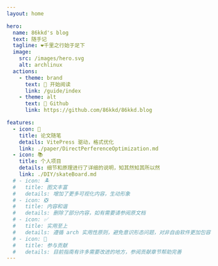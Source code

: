 ```yaml
---
layout: home

hero:
  name: 86kkd's blog 
  text: 随手记  
  tagline: ❤️️千里之行始于足下 
  image:
    src: /images/hero.svg
    alt: archlinux
  actions:
    - theme: brand
      text: 🍕 开始阅读
      link: /guide/index
    - theme: alt
      text: 🍺 Github
      link: https://github.com/86kkd/86kkd.blog

features:
  - icon: 📖
    title: 论文随笔
    details: VitePress 驱动，格式优化
    link: ./paper/DirectPerferenceOptimization.md
  - icon: 📚
    title: 个人项目
    details: 细节和原理进行了详细的说明，知其然知其所以然
    link: ./DIY/skateBoard.md
  # - icon: 🏝️
  #   title: 图文丰富
  #   details: 增加了更多可视化内容，生动形象
  # - icon: ❎
  #   title: 内容和谐
  #   details: 删除了部分内容，如有需要请参阅原文档
  # - icon: ✅
  #   title: 实用至上
  #   details: 遵循 arch 实用性原则，避免意识形态问题，对非自由软件更加包容
  # - icon: 🌱
  #   title: 参与贡献
  #   details: 目前指南有许多需要改进的地方，参阅贡献章节帮助完善
---
```

